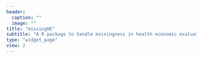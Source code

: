 ```yaml
---
header:
  caption: ""
  image: ""
title: "missingHE"
subtitle: "A R package to handle missingness in health economic evaluations."
type: "widget_page"
view: 2
---
```

